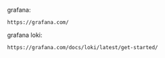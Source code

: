 grafana:
```
https://grafana.com/
```
grafana loki:
```
https://grafana.com/docs/loki/latest/get-started/
```
